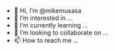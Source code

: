- 👋 Hi, I’m @mikemusasa
- 👀 I’m interested in ...
- 🌱 I’m currently learning ...
- 💞️ I’m looking to collaborate on ...
- 📫 How to reach me ...

<!---
mikemusasa/mikemusasa is a ✨ special ✨ repository because its `README.md` (this file) appears on your GitHub profile.
You can click the Preview link to take a look at your changes.
--->
